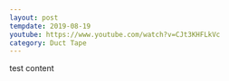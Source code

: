 ```yaml
---
layout: post
tempdate: 2019-08-19
youtube: https://www.youtube.com/watch?v=CJt3KHFLkVc
category: Duct Tape
---
```

test content